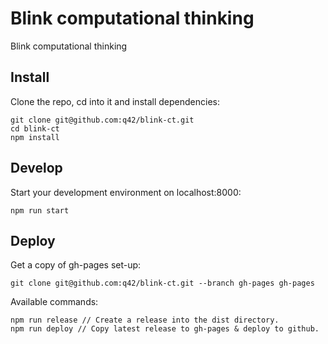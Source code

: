 # Blink computational thinking
Blink computational thinking

## Install

Clone the repo, cd into it and install dependencies:
```
git clone git@github.com:q42/blink-ct.git
cd blink-ct
npm install
```

## Develop

Start your development environment on localhost:8000:
```
npm run start
```

## Deploy

Get a copy of gh-pages set-up:
```
git clone git@github.com:q42/blink-ct.git --branch gh-pages gh-pages
```

Available commands:
```
npm run release // Create a release into the dist directory.
npm run deploy // Copy latest release to gh-pages & deploy to github.
```
